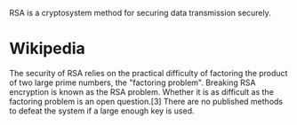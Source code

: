 RSA is a cryptosystem method for securing data transmission securely.
# Wikipedia
The security of RSA relies on the practical difficulty of factoring the product of two large prime numbers, the "factoring problem". Breaking RSA encryption is known as the RSA problem. Whether it is as difficult as the factoring problem is an open question.[3] There are no published methods to defeat the system if a large enough key is used.
